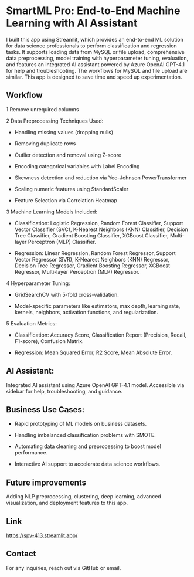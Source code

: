 # SmartML Pro: End-to-End Machine Learning with AI Assistant 

I built this app using Streamlit, which provides an end-to-end ML solution for data science professionals to perform classification and regression tasks. It supports loading data from MySQL or file upload, comprehensive data preprocessing, model training with hyperparameter tuning, evaluation, and features an integrated AI assistant powered by Azure OpenAI GPT-4.1 for help and troubleshooting. The workflows for MySQL and file upload are similar. This app is designed to save time and speed up experimentation.

## Workflow 

1 Remove unrequired columns

2 Data Preprocessing Techniques Used:

- Handling missing values (dropping nulls)

- Removing duplicate rows

- Outlier detection and removal using Z-score

- Encoding categorical variables with Label Encoding

- Skewness detection and reduction via Yeo-Johnson PowerTransformer

- Scaling numeric features using StandardScaler

- Feature Selection via Correlation Heatmap

3 Machine Learning Models Included:

- Classification: Logistic Regression, Random Forest Classifier, Support Vector Classifier (SVC), K-Nearest Neighbors (KNN) Classifier, Decision Tree Classifier, Gradient Boosting Classifier, XGBoost Classifier, Multi-layer Perceptron (MLP) Classifier. 

- Regression: Linear Regression, Random Forest Regressor, Support Vector Regressor (SVR), K-Nearest Neighbors (KNN) Regressor, Decision Tree Regressor, Gradient Boosting Regressor, XGBoost Regressor, Multi-layer Perceptron (MLP) Regressor.

4 Hyperparameter Tuning:

- GridSearchCV with 5-fold cross-validation. 

- Model-specific parameters like estimators, max depth, learning rate, kernels, neighbors, activation functions, and regularization.

5 Evaluation Metrics:

- Classification: Accuracy Score, Classification Report (Precision, Recall, F1-score), Confusion Matrix. 

- Regression: Mean Squared Error, R2 Score, Mean Absolute Error. 

## AI Assistant:

Integrated AI assistant using Azure OpenAI GPT-4.1 model. Accessible via sidebar for help, troubleshooting, and guidance. 

## Business Use Cases:

- Rapid prototyping of ML models on business datasets. 

- Handling imbalanced classification problems with SMOTE. 

- Automating data cleaning and preprocessing to boost model performance. 

- Interactive AI support to accelerate data science workflows.

## Future improvements
Adding NLP preprocessing, clustering, deep learning, advanced visualization, and deployment features to this app.

## Link
[https://spv-413.streamlit.app/
](https://smartml-pro.streamlit.app/)

## Contact
For any inquiries, reach out via GitHub or email.
